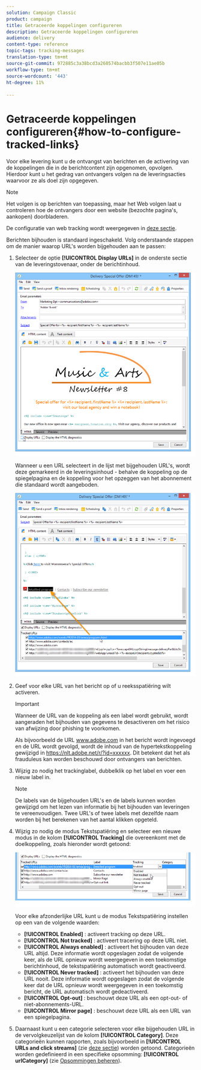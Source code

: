 ```yaml
---
solution: Campaign Classic
product: campaign
title: Getraceerde koppelingen configureren
description: Getraceerde koppelingen configureren
audience: delivery
content-type: reference
topic-tags: tracking-messages
translation-type: tm+mt
source-git-commit: 972885c3a38bcd3a260574bacbb3f507e11ae05b
workflow-type: tm+mt
source-wordcount: '443'
ht-degree: 11%

---
```



# Getraceerde koppelingen configureren{#how-to-configure-tracked-links}

Voor elke levering kunt u de ontvangst van berichten en de activering van de koppelingen die in de berichtcontent zijn opgenomen, opvolgen. Hierdoor kunt u het gedrag van ontvangers volgen na de leveringsacties waarvoor ze als doel zijn opgegeven.

>[!NOTE]
>
>Het volgen is op berichten van toepassing, maar het Web volgen laat u controleren hoe de ontvangers door een website (bezochte pagina&#39;s, aankopen) doorbladeren.
>
>De configuratie van web tracking wordt weergegeven in [deze sectie](../../configuration/using/about-web-tracking.md).

Berichten bijhouden is standaard ingeschakeld. Volg onderstaande stappen om de manier waarop URL&#39;s worden bijgehouden aan te passen:

1. Selecteer de optie **[!UICONTROL Display URLs]** in de onderste sectie van de leveringstovenaar, onder de berichtinhoud.

   ![](assets/s_ncs_user_email_del_display_urls.png)

   Wanneer u een URL selecteert in de lijst met bijgehouden URL&#39;s, wordt deze gemarkeerd in de leveringsinhoud - behalve de koppeling op de spiegelpagina en de koppeling voor het opzeggen van het abonnement die standaard wordt aangeboden.

   ![](assets/s_ncs_user_email_del_show_urls.png)

1. Geef voor elke URL van het bericht op of u reeksspatiëring wilt activeren.

   >[!IMPORTANT]
   >
   >Wanneer de URL van de koppeling als een label wordt gebruikt, wordt aangeraden het bijhouden van gegevens te desactiveren om het risico van afwijzing door phishing te voorkomen.
   >
   >Als bijvoorbeeld de URL www.adobe.com in het bericht wordt ingevoegd en de URL wordt gevolgd, wordt de inhoud van de hypertekstkoppeling gewijzigd in https://nlt.adobe.net/r/?id=xxxxxx. Dit betekent dat het als frauduleus kan worden beschouwd door ontvangers van berichten.

1. Wijzig zo nodig het trackinglabel, dubbelklik op het label en voer een nieuw label in.

   >[!NOTE]
   >
   >De labels van de bijgehouden URL&#39;s en de labels kunnen worden gewijzigd om het lezen van informatie bij het bijhouden van leveringen te vereenvoudigen. Twee URL&#39;s of twee labels met dezelfde naam worden bij het berekenen van het aantal klikken opgeteld.

1. Wijzig zo nodig de modus Tekstspatiëring en selecteer een nieuwe modus in de kolom **[!UICONTROL Tracking]** die overeenkomt met de doelkoppeling, zoals hieronder wordt getoond:

   ![](assets/s_ncs_user_select_tracking_mode.png)

   Voor elke afzonderlijke URL kunt u de modus Tekstspatiëring instellen op een van de volgende waarden:

   * **[!UICONTROL Enabled]** : activeert tracking op deze URL.
   * **[!UICONTROL Not tracked]** : activeert tracering op deze URL niet.
   * **[!UICONTROL Always enabled]** : activeert het bijhouden van deze URL altijd. Deze informatie wordt opgeslagen zodat de volgende keer, als de URL opnieuw wordt weergegeven in een toekomstige berichtinhoud, de tekstspatiëring automatisch wordt geactiveerd.
   * **[!UICONTROL Never tracked]** : activeert het bijhouden van deze URL nooit. Deze informatie wordt opgeslagen zodat de volgende keer dat de URL opnieuw wordt weergegeven in een toekomstig bericht, de URL automatisch wordt gedeactiveerd.
   * **[!UICONTROL Opt-out]** : beschouwt deze URL als een opt-out- of niet-abonnements-URL.
   * **[!UICONTROL Mirror page]** : beschouwt deze URL als een URL van een spiegelpagina.

1. Daarnaast kunt u een categorie selecteren voor elke bijgehouden URL in de vervolgkeuzelijst van de kolom **[!UICONTROL Category]**. Deze categorieën kunnen rapporten, zoals bijvoorbeeld in **[!UICONTROL URLs and click streams]** (zie [deze sectie](../../reporting/using/reports-on-deliveries.md#urls-and-click-streams)) worden getoond. Categorieën worden gedefinieerd in een specifieke opsomming: **[!UICONTROL urlCategory]** (zie [Opsommingen beheren](../../platform/using/managing-enumerations.md)).
